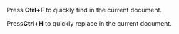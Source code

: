 Press **Ctrl+F** to quickly find in the current document.

Press**Ctrl+H** to quickly replace in the current document.